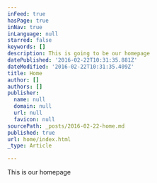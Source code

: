 ```yaml
---
inFeed: true
hasPage: true
inNav: true
inLanguage: null
starred: false
keywords: []
description: This is going to be our homepage
datePublished: '2016-02-22T10:31:35.881Z'
dateModified: '2016-02-22T10:31:35.409Z'
title: Home
author: []
authors: []
publisher:
  name: null
  domain: null
  url: null
  favicon: null
sourcePath: _posts/2016-02-22-home.md
published: true
url: home/index.html
_type: Article

---
```

This is our homepage